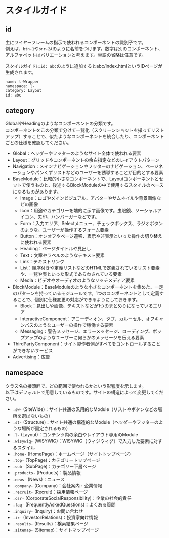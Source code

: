 # スタイルガイド

## id
主にワイヤーフレームの指示で使われるコンポーネントの識別子です。  
例えば、`btn-1`や`bnr-2A`のように名前をつけます。数字は別のコンポーネント、アルファベットはバリエーションと考えます。単語の省略は任意です。

スタイルガイドに`id: abc`のように追加するとabc/index.htmlというIDページが生成されます。

```
name: l-Wrapper
namespace: l-
category: Layout
id: abc
```

## category
GlobalやHeadingのようなコンポーネントの分類です。  
コンポーネントをこの分類で分けて一覧化（スクリーンショットを撮ってリストアップ）することで、似たようなコンポーネントを統合したり、コンポーネントごとの仕様を確認してください。

- Global：ヘッダーやフッターのようなサイト全体で使われる要素
- Layout：グリッドやコンポーネントの余白指定などのレイアウトパターン
- Navigation：メインナビゲーションやフッターのナビゲーション、ページネーションやパンくずリストなどのユーザーを誘導することが目的とする要素
- BaseModule：比較的小さなコンポーネントで、Layoutコンポーネントとセットで使うものと、後述するBlockModuleの中で使用するスタイルのベースになるものがあります。
  - Image：ロゴやメインビジュアル、アバターやサムネイルや背景画像などの画像
  - Icon：用途やカテゴリーを端的に示す画像です。虫眼鏡、ソーシャルアイコン、矢印、ハンバーガーなどです。
  - Form：入力エリア、Selectメニュー、チェックボックス、ラジオボタンのような、ユーザーが操作するフォーム要素
  - Button：オンオフやページ遷移、表示や非表示といった操作の切り替えに使われる要素
  - Heading：ページタイトルや見出し
  - Text：文章やラベルのようなテキスト要素
  - Link：テキストリンク
  - List：順序付きや定義リストなどのHTMLで定義されているリスト要素や、一覧や表といった形式であらわされている要素
  - Media：ビデオやオーディオのようなリッチメディア要素
- BlockModule：BaseModuleのような小さなコンポーネントを集めた、一定のパターンを持っているモジュールです。1つのコンポーネントとして定義することで、個別に仕様変更の対応ができるようにしておきます。
  - Block：見出しや画像、テキストなどが1つのまとめりになっているエリア
  - InteractiveComponent：アコーディオン、タブ、カルーセル、オフキャンバスのようなユーザーの操作で稼働する要素
  - Messaging：警告メッセージ、エラーメッセージ、ローディング、ポップアップのようなユーザーに何らかのメッセージを伝える要素
- ThirdPartyComponent：サイト製作者側がすべてをコントロールすることができないサービス
- Advertising：広告


## namespace
クラス名の接頭辞で、どの範囲で使われるかという影響度を示します。  
以下はデフォルトで用意しているものです。サイトの構造によって変更してください。

- `.sw-` (SiteWide)：サイト共通の汎用的なModule（リストやボタンなどの場所を選ばないもの）
- `.st-` (Structure)：サイト共通の構造的なModule（ヘッダーやフッターのような場所が固定されるもの）
- `.l-` (Layout)：コンテンツ内の余白やレイアウト専用のModule
- `.wisywig-` (WISYWIG)：WISYWIG（ウィジウィグ）で入力した要素に対するスタイル
- `.home-` (HomePage)：ホームページ（サイトトップページ）
- `.top-` (TopPage)：カテゴリートップページ
- `.sub-` (SubPage)：カテゴリー下層ページ
- `.products-` (Products)：製品情報
- `.news-` (News)：ニュース
- `.company-` (Company)：会社案内・企業情報
- `.recruit-` (Recruit)：採用情報ページ
- `.csr-` (CorporateSocialResponsibility)：企業の社会的責任
- `.faq-` (FrequentlyAskedQuestions)：よくある質問
- `.inquiry-` (Inquiry)：お問い合わせ
- `.ir-` (InvestorRelations)：投資家向け情報
- `.results-` (Results)：検索結果ページ
- `.sitemap-` (Sitemap)：サイトマップページ
